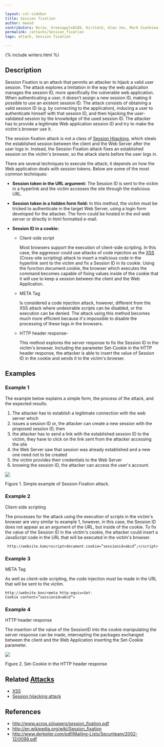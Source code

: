 ```yaml
---

layout: col-sidebar
title: Session fixation
author: mwood
contributors: Nsrav, Greenapple8189, KirstenS, Alan Jex, Mark Sienkiewicz, Bill Sempf, kingthorin
permalink: /attacks/Session_fixation
tags: attack, Session fixation

---
```


{% include writers.html %}

## Description

Session Fixation is an attack that permits an attacker to hijack a valid
user session. The attack explores a limitation in the way the web
application manages the session ID, more specifically the vulnerable web
application. When authenticating a user, it doesn’t assign a new session
ID, making it possible to use an existent session ID. The attack
consists of obtaining a valid session ID (e.g. by connecting to the
application), inducing a user to authenticate himself with that session
ID, and then hijacking the user-validated session by the knowledge of
the used session ID. The attacker has to provide a legitimate Web
application session ID and try to make the victim's browser use it.

The session fixation attack is not a class of [Session
Hijacking](Session_hijacking_attack), which steals the
established session between the client and the Web Server after the user
logs in. Instead, the Session Fixation attack fixes an established
session on the victim's browser, so the attack starts before the user
logs in.

There are several techniques to execute the attack; it depends on how
the Web application deals with session tokens. Below are some of the
most common techniques:

- **Session token in the URL argument:** The Session ID is sent to the
victim in a hyperlink and the victim accesses the site through the
malicious URL.

- **Session token in a hidden form field:** In this method, the victim
must be tricked to authenticate in the target Web Server, using a login
form developed for the attacker. The form could be hosted in the evil
web server or directly in html formatted e-mail.

- **Session ID in a cookie:**
    - Client-side script

      Most browsers support the execution of client-side scripting. In this
      case, the aggressor could use attacks of code injection as the
      [XSS](Cross-site_Scripting_\(XSS\) "wikilink") (Cross-site scripting)
      attack to insert a malicious code in the hyperlink sent to the victim
      and fix a Session ID in its cookie. Using the function document.cookie,
      the browser which executes the command becomes capable of fixing values
      inside of the cookie that it will use to keep a session between the
      client and the Web Application.

    - META Tag 

      Is considered a code injection attack, however, different from
      the XSS attack where undesirable scripts can be disabled, or the
      execution can be denied. The attack using this method becomes much more
      efficient because it's impossible to disable the processing of these
      tags in the browsers.

    - HTTP header response-

      This method explores the server response to fix the Session ID in the
      victim's browser. Including the parameter Set-Cookie in the HTTP header
      response, the attacker is able to insert the value of Session ID in the
      cookie and sends it to the victim's browser.

## Examples

### Example 1

The example below explains a simple form, the process of the attack, and
the expected results.

1. The attacker has to establish a legitimate connection with the web
server which
2. issues a session ID or, the attacker can create a new
session with the proposed session ID, then
3. the attacker has to send
a link with the established session ID to the victim, they have to click
on the link sent from the attacker accessing the site
4. the Web
Server saw that session was already established and a new one need not
to be created
5. the victim provides their credentials to the Web
Server
6. knowing the session ID, the attacker can access the user's
account.

![](https://wiki.owasp.org/images/9/9c/Fixation.jpg)

Figure 1. Simple example of Session Fixation attack.

### Example 2

Client-side scripting

The processes for the attack using the execution of scripts in the
victim's browser are very similar to example 1, however, in this case,
the Session ID does not appear as an argument of the URL, but inside of
the cookie. To fix the value of the Session ID in the victim's cookie,
the attacker could insert a JavaScript code in the URL that will be
executed in the victim's browser.

` http://website.kom/<script>document.cookie=”sessionid=abcd”;</script>`

### Example 3

META Tag

As well as client-side scripting, the code injection must be made in the
URL that will be sent to the victim.

`http://website.kon/<meta http-equiv=Set-Cookie content=”sessionid=abcd”>`

### Example 4

HTTP header response

The insertion of the value of the SessionID into the cookie manipulating
the server response can be made, intercepting the packages exchanged
between the client and the Web Application inserting the Set-Cookie
parameter.

![](https://wiki.owasp.org/images/e/ed/Fixation2.jpg)

Figure 2. Set-Cookie in the HTTP header response

## Related [Attacks](https://owasp.org/www-community/attacks/)

  - [XSS](XSS)
  - [Session hijacking attack](Session_hijacking_attack)

## References

  - <http://www.acros.si/papers/session_fixation.pdf>
  - <http://en.wikipedia.org/wiki/Session_fixation>
  - <http://www.derkeiler.com/pdf/Mailing-Lists/Securiteam/2002-12/0099.pdf>
